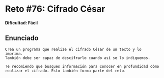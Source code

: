 # Reto #76: Cifrado César

#### Dificultad: Fácil

## Enunciado

```
Crea un programa que realize el cifrado César de un texto y lo imprima.
También debe ser capaz de descifrarlo cuando así se lo indiquemos.

Te recomiendo que busques información para conocer en profundidad cómo
realizar el cifrado. Esto también forma parte del reto.
```

